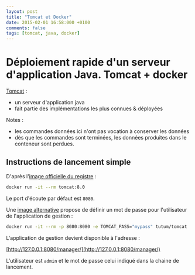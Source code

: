 ```yaml
---
layout: post
title: "Tomcat et Docker"
date: 2015-02-01 16:58:000 +0100
comments: false
tags: [tomcat, java, docker]
---
```


# Déploiement rapide d'un serveur d'application Java. Tomcat + docker

[Tomcat](http://tomcat.apache.org/) :

* un serveur d'application java
* fait partie des implémentations les plus connues & déployées

Notes :

* les commandes données ici n'ont pas vocation à conserver les données
* dès que les commandes sont terminées, les données produites dans le conteneur sont perdues.

## Instructions de lancement simple

D'après l'[image officielle du registre](https://registry.hub.docker.com/_/tomcat/) :

```bash
docker run -it --rm tomcat:8.0
```

Le port d'écoute par défaut est `8080`.

Une [image alternative](https://registry.hub.docker.com/u/tutum/tomcat/) propose de définir un mot de passe pour l'utilisateur de l'application de gestion :

```bash
docker run -it --rm -p 8080:8080 -e TOMCAT_PASS="mypass" tutum/tomcat
```

L'application de gestion devient disponible à l'adresse :

[http://127.0.0.1:8080/manager/](http://127.0.0.1:8080/manager/)


L'utilisateur est `admin` et le mot de passe celui indiqué dans la chaine de lancement.
